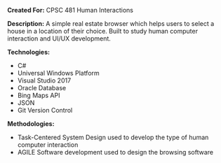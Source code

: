 **Created For:** CPSC 481 Human Interactions

**Description:** A simple real estate browser which helps users to select a house in a location of their choice. Built to study human computer interaction and UI/UX development.

**Technologies:**
* C#
* Universal Windows Platform
* Visual Studio 2017
* Oracle Database
* Bing Maps API
* JSON
* Git Version Control

**Methodologies:**

* Task-Centered System Design used to develop the type of human computer interaction
* AGILE Software development used to design the browsing software
